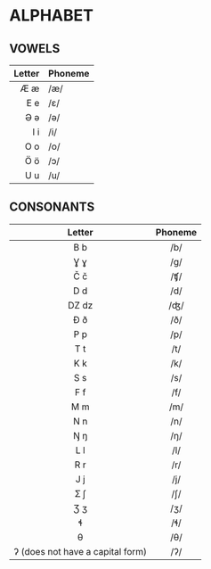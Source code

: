 # ALPHABET

## VOWELS

| Letter | Phoneme |
| ------:|:-------- |
| Æ æ | /æ/ |
| E e | /ɛ/ |
| Ə ǝ | /ǝ/ |
| I i | /i/ |
| O o | /o/ |
| Ö ö | /ɔ/ |
| U u | /u/ |

## CONSONANTS

|  Letter |  Phoneme |
| :------:|:-------: |
| B b | /b/ |
| Ɣ ɣ | /g/ |
| Č č | /ʧ/ |
| D d | /d/ |
| Ǳ ǳ | /ʤ/ |
| Ɖ ð | /ð/ |
| P p | /p/ |
| T t | /t/ |
| K k | /k/ |
| S s | /s/ |
| F f | /f/ |
| M m | /m/ |
| N n | /n/ |
| Ŋ ŋ | /ŋ/ |
| L l | /l/ |
| R r | /r/ |
| J j | /j/ |
| Ʃ ʃ | /ʃ/ |
| Ʒ ʒ | /ʒ/ |
| ɬ | /ɬ/ |
| θ | /θ/ |
| ʔ (does not have a capital form) | /ʔ/ |
